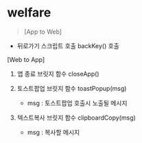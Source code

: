 # welfare

> [App to Web]
+ 뒤로가기 스크립트 호출
   backKey() 호출

[Web to App]
1. 앱 종료 브릿지 함수
   closeApp()

2. 토스트팝업 브릿지 함수
   toastPopup(msg)
   - msg : 토스트팝업 호출시 노출될 메시지

3. 텍스트복사 브릿지 함수
   clipboardCopy(msg)
   - msg : 복사할 메시지
